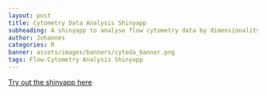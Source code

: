 ```yaml
---
layout: post
title: Cytometry Data Analysis Shinyapp
subheading: A shinyapp to analyse flow cytometry data by dimensionality reduction and clustering methods.
author: Johannes
categories: R
banner: assets/images/banners/cytoda_banner.png
tags: Flow-Cytometry Analysis Shinyapp
---
```


<a href="https://johannesschroth.shinyapps.io/cytoda/" target="_blank">Try out the shinyapp here</a>
